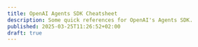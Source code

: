 ```yaml
---
title: OpenAI Agents SDK Cheatsheet
description: Some quick references for OpenAI's Agents SDK.
published: 2025-03-25T11:26:52+02:00
draft: true
---
```

